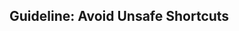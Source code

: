 <div id="title">

## Guideline: Avoid Unsafe Shortcuts

</div>

<div id="body">

<include src="introduction/embedContainer-inParent.md" boilerplate  />
<include src="basic/embedContainer-inParent.md" boilerplate  />
<include src="intermediate/embedContainer-inParent.md" boilerplate  />

</div>

<div id="extras">
</div>